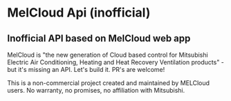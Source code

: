 # MelCloud Api (inofficial)
## Inofficial API based on MelCloud web app
MelCloud is "the new generation of Cloud based control for Mitsubishi Electric Air Conditioning, Heating and Heat Recovery Ventilation products" - but it's missing an API.
Let's build it. PR's are welcome!

This is a non-commercial project created and maintained by MELCloud users. No warranty, no promises, no affiliation with Mitsubishi.
